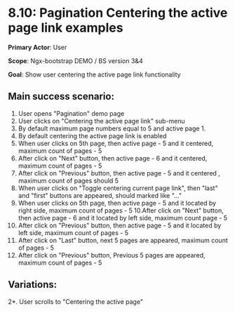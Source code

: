 8.10: Pagination Centering the active page link examples
============================================

 **Primary Actor**: User 
 
 **Scope**: Ngx-bootstrap DEMO / BS version 3&4
 
 **Goal**: Show user centering the active page link functionality
 
 Main success scenario:
----------------------

 1. User opens "Pagination" demo page
 2. User clicks on "Centering the active page link" sub-menu
 3. By default maximum page numbers equal to 5 and active page 1.
 4. By default centering the active page link is enabled
 5. When user clicks on 5th page, then active page - 5 and it centered, maximum count of pages - 5
 6. After click on "Next" button, then active page - 6 and it centered, maximum count of pages - 5
 7. After click on "Previous" button, then active page - 5 and it centered , maximum count of pages should 5
 8. When user clicks on "Toggle centering current page link", then "last" and "first" buttons are appeared, should marked like "..."
 9. When user clicks on 5th page, then active page - 5 and it located by right side, maximum count of pages - 5
 10.After click on "Next" button, then active page - 6 and it located by left side, maximum count page - 5
 11. After click on "Previous" button, then active page - 5 and it located by left side, maximum count of pages - 5
 12. After click on "Last" button, next 5 pages are appeared, maximum count of pages - 5
 13. After click on "Previous" button, Previous 5 pages are appeared, maximum count of pages - 5
 
 Variations:
 ----------
 
 2*. User scrolls to "Centering the active page"
